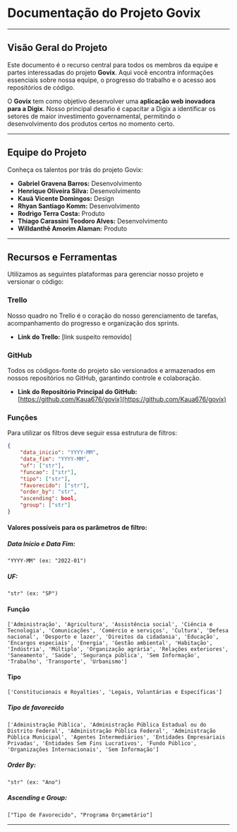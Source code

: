 # Documentação do Projeto Govix

-----

## Visão Geral do Projeto

Este documento é o recurso central para todos os membros da equipe e partes interessadas do projeto **Govix**. Aqui você encontra informações essenciais sobre nossa equipe, o progresso do trabalho e o acesso aos repositórios de código.

O **Govix** tem como objetivo desenvolver uma **aplicação web inovadora para a Digix**. Nosso principal desafio é capacitar a Digix a identificar os setores de maior investimento governamental, permitindo o desenvolvimento dos produtos certos no momento certo.

-----

## Equipe do Projeto

Conheça os talentos por trás do projeto Govix:

  * **Gabriel Gravena Barros:** Desenvolvimento
  * **Henrique Oliveira Silva:** Desenvolvimento
  * **Kauã Vicente Domingos:** Design
  * **Rhyan Santiago Komm:** Desenvolvimento
  * **Rodrigo Terra Costa:** Produto
  * **Thiago Carassini Teodoro Alves:** Desenvolvimento
  * **Willdanthê Amorim Alaman:** Produto

-----

## Recursos e Ferramentas

Utilizamos as seguintes plataformas para gerenciar nosso projeto e versionar o código:

### Trello

Nosso quadro no Trello é o coração do nosso gerenciamento de tarefas, acompanhamento do progresso e organização dos sprints.

  * **Link do Trello:** [link suspeito removido]

### GitHub

Todos os códigos-fonte do projeto são versionados e armazenados em nossos repositórios no GitHub, garantindo controle e colaboração.

  * **Link do Repositório Principal do GitHub:** [https://github.com/Kaua676/govix](https://github.com/Kaua676/govix)

### Funções

Para utilizar os filtros deve seguir essa estrutura de filtros:

```json
{
    "data_inicio": "YYYY-MM",
    "data_fim": "YYYY-MM",
    "uf": ["str"],
    "funcao": ["str"],
    "tipo": ["str"],
    "favorecido": ["str"],
    "order_by": "str",
    "ascending": bool,
    "group": ["str"]
}
```

#### Valores possíveis para os parâmetros de filtro:

##### Data Início e Data Fim:
```
"YYYY-MM" (ex: "2022-01")
```

##### UF:
```
"str" (ex: "SP")
```

#### Função

```
['Administração', 'Agricultura', 'Assistência social', 'Ciência e Tecnologia', 'Comunicações', 'Comércio e serviços', 'Cultura', 'Defesa nacional', 'Desporto e lazer', 'Direitos da cidadania', 'Educação', 'Encargos especiais', 'Energia', 'Gestão ambiental', 'Habitação', 'Indústria', 'Múltiplo', 'Organização agrária', 'Relações exteriores', 'Saneamento', 'Saúde', 'Segurança pública', 'Sem Informação', 'Trabalho', 'Transporte', 'Urbanismo']
```

#### Tipo

```
['Constitucionais e Royalties', 'Legais, Voluntárias e Específicas']
```

##### Tipo de favorecido
```
['Administração Pública', 'Administração Pública Estadual ou do Distrito Federal', 'Administração Pública Federal', 'Administração Pública Municipal', 'Agentes Intermediários', 'Entidades Empresariais Privadas', 'Entidades Sem Fins Lucrativos', 'Fundo Público', 'Organizações Internacionais', 'Sem Informação']
```

##### Order By:
```
"str" (ex: "Ano")
```

##### Ascending e Group:
```
["Tipo de Favorecido", "Programa Orçametário"]
```

-----
